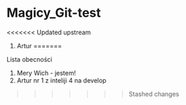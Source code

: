 # Magicy_Git-test
<<<<<<< Updated upstream
1. Artur 
=======

Lista obecności
1. Mery Wich - jestem!
2. Artur nr 1 z inteliji 4 na develop
>>>>>>> Stashed changes
